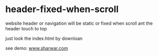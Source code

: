 # header-fixed-when-scroll
website header or navigation will be static or fixed when scroll ant the header touch to top


just look the index.html  by downloan


see demo: www.sharwar.com
